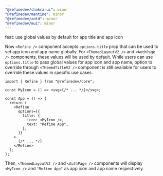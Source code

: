 ```yaml
---
"@refinedev/chakra-ui": minor
"@refinedev/mantine": minor
"@refinedev/antd": minor
"@refinedev/mui": minor
---
```


feat: use global values by default for app title and app icon

Now `<Refine />` component accepts `options.title` prop that can be used to set app icon and app name globally. For `<ThemedLayoutV2 />` and `<AuthPage />` components, these values will be used by default. While users can use `options.title` to pass global values for app icon and app name, option to override through `<ThemedTitleV2 />` component is still available for users to override these values in specific use cases.

```tsx
import { Refine } from "@refinedev/core";

const MyIcon = () => <svg>{/* ... */}</svg>;

const App = () => {
  return (
    <Refine
      options={{
        title: {
          icon: <MyIcon />,
          text: "Refine App",
        },
      }}
    >
      {/* ... */}
    </Refine>
  );
};
```

Then, `<ThemedLayoutV2 />` and `<AuthPage />` components will display `<MyIcon />` and `"Refine App"` as app icon and app name respectively.
